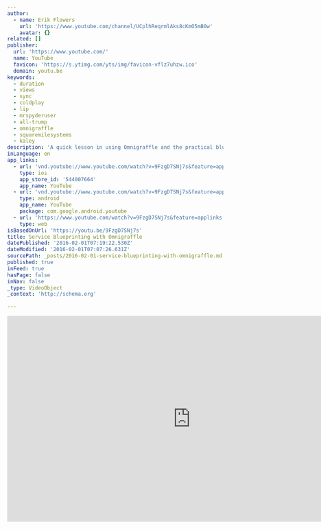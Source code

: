 ```yaml
---
author:
  - name: Erik Flowers
    url: 'https://www.youtube.com/channel/UCplhReqrmlAks8cKmO5mB0w'
    avatar: {}
related: []
publisher:
  url: 'https://www.youtube.com/'
  name: YouTube
  favicon: 'https://s.ytimg.com/yts/img/favicon-vflz7uhzw.ico'
  domain: youtu.be
keywords:
  - duration
  - views
  - sync
  - coldplay
  - lip
  - mrspyderuser
  - all-trump
  - omnigraffle
  - squaremilesystems
  - kaley
description: 'A quick lesson in using Omnigraffle and the practical blueprint template/stencil. Get the guide and see more at practicalservicedesign.com Jump to example: 2:29'
inLanguage: en
app_links:
  - url: 'vnd.youtube://www.youtube.com/watch?v=9FzgD7SNj7s&feature=applinks'
    type: ios
    app_store_id: '544007664'
    app_name: YouTube
  - url: 'vnd.youtube://www.youtube.com/watch?v=9FzgD7SNj7s&feature=applinks'
    type: android
    app_name: YouTube
    package: com.google.android.youtube
  - url: 'https://www.youtube.com/watch?v=9FzgD7SNj7s&feature=applinks'
    type: web
isBasedOnUrl: 'https://youtu.be/9FzgD7SNj7s'
title: Service Blueprinting with Omnigraffle
datePublished: '2016-02-01T07:19:22.530Z'
dateModified: '2016-02-01T07:07:26.631Z'
sourcePath: _posts/2016-02-01-service-blueprinting-with-omnigraffle.md
published: true
inFeed: true
hasPage: false
inNav: false
_type: VideoObject
_context: 'http://schema.org'

---
```

<iframe src="https://cdn.embedly.com/widgets/media.html?src=https%3A%2F%2Fwww.youtube.com%2Fembed%2F9FzgD7SNj7s%3Ffeature%3Doembed&amp;url=https%3A%2F%2Fwww.youtube.com%2Fwatch%3Fv%3D9FzgD7SNj7s%26feature%3Dyoutu.be&amp;image=https%3A%2F%2Fi.ytimg.com%2Fvi%2F9FzgD7SNj7s%2Fhqdefault.jpg&amp;key=b7d04c9b404c499eba89ee7072e1c4f7&amp;type=text%2Fhtml&amp;schema=youtube" width="854" height="480" scrolling="no" frameborder="0" allowfullscreen="allowfullscreen" style=""></iframe>